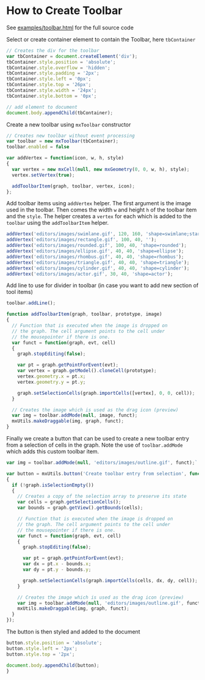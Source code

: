 # How to Create Toolbar

See [examples/toolbar.html](./../../examples/toolbar.html) for the full source code

Select or create container element to contain the Toolbar, here `tbContainer`

```js
// Creates the div for the toolbar
var tbContainer = document.createElement('div');
tbContainer.style.position = 'absolute';
tbContainer.style.overflow = 'hidden';
tbContainer.style.padding = '2px';
tbContainer.style.left = '0px';
tbContainer.style.top = '26px';
tbContainer.style.width = '24px';
tbContainer.style.bottom = '0px';

// add element to document
document.body.appendChild(tbContainer);
```

Create a new toolbar using `mxToolbar` constructor

```js
// Creates new toolbar without event processing
var toolbar = new mxToolbar(tbContainer);
toolbar.enabled = false
```

```js
var addVertex = function(icon, w, h, style)
{
  var vertex = new mxCell(null, new mxGeometry(0, 0, w, h), style);
  vertex.setVertex(true);

  addToolbarItem(graph, toolbar, vertex, icon);
};
```

Add toolbar items using `addVertex` helper. The first argument is the image used in the toolbar.
Then comes the width `w` and height `h` of the toolbar item and the `style`.
The helper creates a `vertex` for each which is added to the `toolbar` using the `addToolbarItem` helper.

```js
addVertex('editors/images/swimlane.gif', 120, 160, 'shape=swimlane;startSize=20;');
addVertex('editors/images/rectangle.gif', 100, 40, '');
addVertex('editors/images/rounded.gif', 100, 40, 'shape=rounded');
addVertex('editors/images/ellipse.gif', 40, 40, 'shape=ellipse');
addVertex('editors/images/rhombus.gif', 40, 40, 'shape=rhombus');
addVertex('editors/images/triangle.gif', 40, 40, 'shape=triangle');
addVertex('editors/images/cylinder.gif', 40, 40, 'shape=cylinder');
addVertex('editors/images/actor.gif', 30, 40, 'shape=actor');
```

Add line to use for divider in toolbar (in case you want to add new section of tool items)

```js
toolbar.addLine();
```

```js
function addToolbarItem(graph, toolbar, prototype, image)
{
  // Function that is executed when the image is dropped on
  // the graph. The cell argument points to the cell under
  // the mousepointer if there is one.
  var funct = function(graph, evt, cell)
  {
    graph.stopEditing(false);

    var pt = graph.getPointForEvent(evt);
    var vertex = graph.getModel().cloneCell(prototype);
    vertex.geometry.x = pt.x;
    vertex.geometry.y = pt.y;

    graph.setSelectionCells(graph.importCells([vertex], 0, 0, cell));
  }

  // Creates the image which is used as the drag icon (preview)
  var img = toolbar.addMode(null, image, funct);
  mxUtils.makeDraggable(img, graph, funct);
}
```

Finally we create a button that can be used to create a new toolbar entry from a selection of cells in the graph. Note the use of `toolbar.addMode` which adds this custom toolbar item.

```js
var img = toolbar.addMode(null, 'editors/images/outline.gif', funct);`
```

```js
var button = mxUtils.button('Create toolbar entry from selection', function(evt)
{
  if (!graph.isSelectionEmpty())
  {
    // Creates a copy of the selection array to preserve its state
    var cells = graph.getSelectionCells();
    var bounds = graph.getView().getBounds(cells);

    // Function that is executed when the image is dropped on
    // the graph. The cell argument points to the cell under
    // the mousepointer if there is one.
    var funct = function(graph, evt, cell)
    {
      graph.stopEditing(false);

      var pt = graph.getPointForEvent(evt);
      var dx = pt.x - bounds.x;
      var dy = pt.y - bounds.y;

      graph.setSelectionCells(graph.importCells(cells, dx, dy, cell));
    }

    // Creates the image which is used as the drag icon (preview)
    var img = toolbar.addMode(null, 'editors/images/outline.gif', funct);
    mxUtils.makeDraggable(img, graph, funct);
  }
});
```

The button is then styled and added to the document

```js
button.style.position = 'absolute';
button.style.left = '2px';
button.style.top = '2px';

document.body.appendChild(button);
}
```
